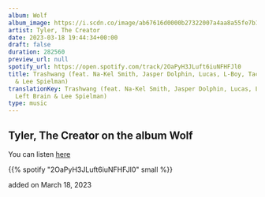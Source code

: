 ```yaml
---
album: Wolf
album_image: https://i.scdn.co/image/ab67616d0000b27322007a4aa8a55fe7b1de5632
artist: Tyler, The Creator
date: 2023-03-18 19:44:34+00:00
draft: false
duration: 282560
preview_url: null
spotify_url: https://open.spotify.com/track/2OaPyH3JLuft6iuNFHFJl0
title: Trashwang (feat. Na-Kel Smith, Jasper Dolphin, Lucas, L-Boy, Taco, Left Brain
  & Lee Spielman)
translationKey: Trashwang (feat. Na-Kel Smith, Jasper Dolphin, Lucas, L-Boy, Taco,
  Left Brain & Lee Spielman)
type: music
---
```


## Tyler, The Creator on the album Wolf

You can listen [here](https://open.spotify.com/track/2OaPyH3JLuft6iuNFHFJl0)

{{% spotify "2OaPyH3JLuft6iuNFHFJl0" small %}}

added on March 18, 2023